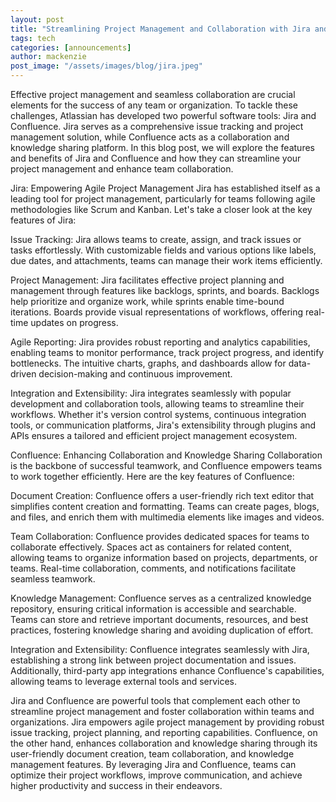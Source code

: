 ```yaml
---
layout: post
title: "Streamlining Project Management and Collaboration with Jira and Confluence"
tags: tech
categories: [announcements]
author: mackenzie
post_image: "/assets/images/blog/jira.jpeg"
---
```


Effective project management and seamless collaboration are crucial elements for the success of any team or organization. To tackle these challenges, Atlassian has developed two powerful software tools: Jira and Confluence. Jira serves as a comprehensive issue tracking and project management solution, while Confluence acts as a collaboration and knowledge sharing platform. In this blog post, we will explore the features and benefits of Jira and Confluence and how they can streamline your project management and enhance team collaboration.

Jira: Empowering Agile Project Management
Jira has established itself as a leading tool for project management, particularly for teams following agile methodologies like Scrum and Kanban. Let's take a closer look at the key features of Jira:

Issue Tracking: Jira allows teams to create, assign, and track issues or tasks effortlessly. With customizable fields and various options like labels, due dates, and attachments, teams can manage their work items efficiently.

Project Management: Jira facilitates effective project planning and management through features like backlogs, sprints, and boards. Backlogs help prioritize and organize work, while sprints enable time-bound iterations. Boards provide visual representations of workflows, offering real-time updates on progress.

Agile Reporting: Jira provides robust reporting and analytics capabilities, enabling teams to monitor performance, track project progress, and identify bottlenecks. The intuitive charts, graphs, and dashboards allow for data-driven decision-making and continuous improvement.

Integration and Extensibility: Jira integrates seamlessly with popular development and collaboration tools, allowing teams to streamline their workflows. Whether it's version control systems, continuous integration tools, or communication platforms, Jira's extensibility through plugins and APIs ensures a tailored and efficient project management ecosystem.

Confluence: Enhancing Collaboration and Knowledge Sharing
Collaboration is the backbone of successful teamwork, and Confluence empowers teams to work together efficiently. Here are the key features of Confluence:

Document Creation: Confluence offers a user-friendly rich text editor that simplifies content creation and formatting. Teams can create pages, blogs, and files, and enrich them with multimedia elements like images and videos.

Team Collaboration: Confluence provides dedicated spaces for teams to collaborate effectively. Spaces act as containers for related content, allowing teams to organize information based on projects, departments, or teams. Real-time collaboration, comments, and notifications facilitate seamless teamwork.

Knowledge Management: Confluence serves as a centralized knowledge repository, ensuring critical information is accessible and searchable. Teams can store and retrieve important documents, resources, and best practices, fostering knowledge sharing and avoiding duplication of effort.

Integration and Extensibility: Confluence integrates seamlessly with Jira, establishing a strong link between project documentation and issues. Additionally, third-party app integrations enhance Confluence's capabilities, allowing teams to leverage external tools and services.

Jira and Confluence are powerful tools that complement each other to streamline project management and foster collaboration within teams and organizations. Jira empowers agile project management by providing robust issue tracking, project planning, and reporting capabilities. Confluence, on the other hand, enhances collaboration and knowledge sharing through its user-friendly document creation, team collaboration, and knowledge management features. By leveraging Jira and Confluence, teams can optimize their project workflows, improve communication, and achieve higher productivity and success in their endeavors.